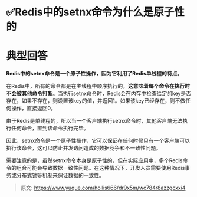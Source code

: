 # ✅Redis中的setnx命令为什么是原子性的


# 典型回答

**Redis中的setnx命令是一个原子性操作，因为它利用了Redis单线程的特点。**

在Redis中，所有的命令都是在主线程中顺序执行的，**这意味着每个命令在执行时不会被其他命令打断**。当执行setnx命令时，Redis会在内存中检查给定的key是否存在，如果不存在，则设置该key的值，并返回1。如果该key已经存在，则不做任何操作，直接返回0。

由于Redis是单线程的，所以当一个客户端执行setnx命令时，其他客户端无法执行任何命令，直到该命令执行完毕。

因此，setnx命令是一个原子性操作，它可以保证在任何时候只有一个客户端可以执行该命令，这可以防止并发访问造成的数据竞争和不一致性问题。

需要注意的是，虽然setnx命令本身是原子性的，但在实际应用中，多个Redis命令的组合可能会导致数据一致性问题。在这种情况下，开发人员需要使用Redis事务或分布式锁等机制来保证数据的一致性。


> 原文: <https://www.yuque.com/hollis666/dr9x5m/wc784r8azzgcxxi4>